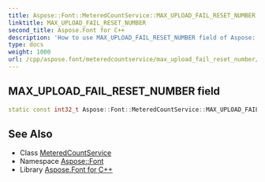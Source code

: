 ```yaml
---
title: Aspose::Font::MeteredCountService::MAX_UPLOAD_FAIL_RESET_NUMBER field
linktitle: MAX_UPLOAD_FAIL_RESET_NUMBER
second_title: Aspose.Font for C++
description: 'How to use MAX_UPLOAD_FAIL_RESET_NUMBER field of Aspose::Font::MeteredCountService class in C++.'
type: docs
weight: 1000
url: /cpp/aspose.font/meteredcountservice/max_upload_fail_reset_number/
---
```

## MAX_UPLOAD_FAIL_RESET_NUMBER field




```cpp
static const int32_t Aspose::Font::MeteredCountService::MAX_UPLOAD_FAIL_RESET_NUMBER
```

## See Also

* Class [MeteredCountService](../)
* Namespace [Aspose::Font](../../)
* Library [Aspose.Font for C++](../../../)

